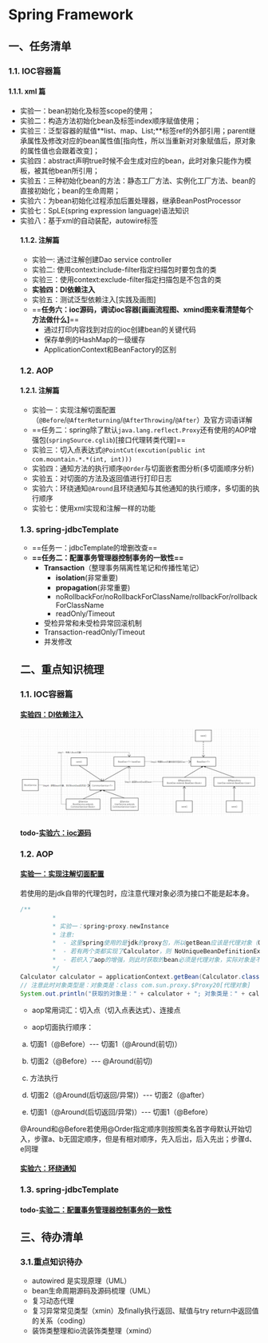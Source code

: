 # Spring Framework

## 一、任务清单

### 1.1. IOC容器篇
#### 1.1.1. xml 篇

- 实验一：bean初始化及标签scope的使用；
- 实验二：构造方法初始化bean及标签index顺序赋值使用；
- 实验三：泛型容器的赋值**list、map、List<Object>;**标签ref的外部引用；parent继承属性及修改对应的bean属性值[指向性，所以当重新对对象赋值后，原对象的属性值也会跟着改变]；
- 实验四：abstract声明true时候不会生成对应的bean，此时对象只能作为模板，被其他bean所引用；
- 实验五：三种初始化bean的方法：静态工厂方法、实例化工厂方法、bean的直接初始化；bean的生命周期；
- 实验六：为bean初始化过程添加后置处理器，继承BeanPostProcessor
- 实验七：SpLE(spring expression language)语法知识
- 实验八：基于xml的自动装配，autowire标签

#### 1.1.2. 注解篇

- 实验一: 通过注解创建Dao service controller
- 实验二: 使用context:include-filter指定扫描包时要包含的类
- 实验三：使用context:exclude-filter指定扫描包是不包含的类
- <a name="1.1.2实验四">**实验四：DI依赖注入**</a>
- 实验五：测试泛型依赖注入[实践及画图]
- <a name="ioc源码">==**任务六：ioc源码，调试ioc容器[画画流程图、xmind图来看清楚每个方法做什么]**==</a>
  - 通过打印内容找到对应的ioc创建bean的关键代码
  - 保存单例的HashMap的一级缓存
  - ApplicationContext和BeanFactory的区别

### 1.2. AOP

#### 1.2.1. 注解篇

- <a name="实现注解切面配置">实验一：实现注解切面配置（`@Before`/`@AfterReturning`/`@AfterThrowing`/`@After`）及官方词语详解</a>
- ==任务二：spring除了默认`java.lang.reflect.Proxy`还有使用的AOP增强包(`springSource.cglib`)[接口代理转类代理]==
- 实验三：切入点表达式`@PointCut(excution(public int com.mountain.*.*(int, int)))`
- 实验四：通知方法的执行顺序`@Order`与切面嵌套图分析(多切面顺序分析)
- 实验五：对切面的方法及返回值进行打印日志
- <a name="环绕通知">实验六：环绕通知`@Around`且环绕通知与其他通知的执行顺序，多切面的执行顺序</a>
- 实验七：使用xml实现和注解一样的功能

### 1.3. spring-jdbcTemplate

- ==任务一：jdbcTemplate的增删改查==
- <a name="事务管理">**==任务二：配置事务管理器控制事务的一致性==**</a>
  - **Transaction**（整理事务隔离性笔记和传播性笔记）
    - **isolation**(非常重要)
    - **propagation**(非常重要)
    - noRollbackFor/noRollbackForClassName/rollbackFor/rollbackForClassName
    - readOnly/Timeout
  - 受检异常和未受检异常回滚机制
  - Transaction-readOnly/Timeout
  - 并发修改

## 二、重点知识梳理

### 1.1. IOC容器篇

####  [实验四：DI依赖注入](#1.1.2实验四)

![spring-泛型类调用](image\spring-泛型类调用.png)

####  todo-[实验六：ioc源码](#ioc源码)

### 1.2. AOP

#### [实验一：实现注解切面配置](#实现注解切面配置)

​	若使用的是jdk自带的代理包时，应注意代理对象必须为接口不能是起本身。

```java
/**
         *
         * 实验一：spring+proxy.newInstance
         * 注意:
         *  - 这里spring使用的是jdk的proxy包，所以getBean应该是代理对象（Calculator）而不是实际对象（MyCalculator），否则报错，
         *  - 若有两个类都实现了Calculator，则 NoUniqueBeanDefinitionException: No qualifying bean of type 'com.mountain.service.Calculator' available: expected single matching bean but found 2: myAOtherCalculator,myCalculator
         *  - 若织入了aop的增强，则此时获取的bean必须是代理对象，实际对象是不能通过BeanFactory的getName/getType来获取得到的
         */
Calculator calculator = applicationContext.getBean(Calculator.class);
// 注意此时对象类型是：对象类是：class com.sun.proxy.$Proxy20[代理对象]
System.out.println("获取的对象是：" + calculator + "; 对象类是：" + calculator.getClass());
```

- aop常用词汇：切入点（切入点表达式）、连接点

- aop切面执行顺序：

​		a. 切面1（@Before）--- 切面1（@Around(前切)）

​		b. 切面2（@Before）--- @Around(前切)

​		c. 方法执行 

​		d. 切面2（@Around(后切返回/异常)）--- 切面2（@after）

​		e. 切面1（@Around(后切返回/异常)）--- 切面1（@Before）

​		@Around和@Before若使用@Order指定顺序则按照类名首字母默认开始切入，步骤a、b无固定顺序，但是有相对顺序，先入后出，后入先出；步骤d、e同理



#### [实验六：环绕通知](#环绕通知)

### 1.3. spring-jdbcTemplate

#### todo-[实验二：配置事务管理器控制事务的一致性](#事务管理)



## 三、待办清单

### 3.1.重点知识待办

- autowired 是实现原理（UML）
- bean生命周期源码及源码梳理（UML）
- 复习动态代理
- 复习异常常见类型（xmin）及finally执行返回、赋值与try return中返回值的关系（coding）
- 装饰类整理和io流装饰类整理（xmind）